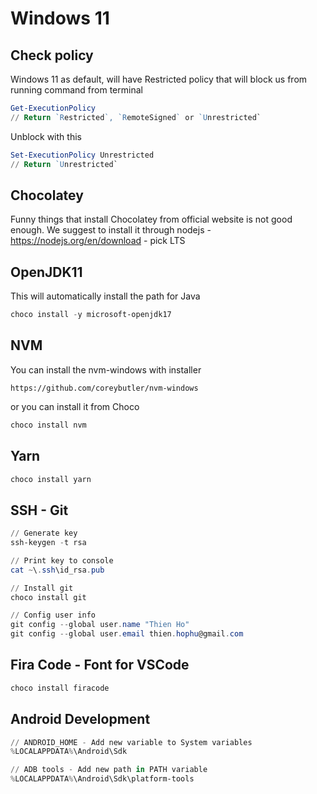 # Windows 11

## Check policy

Windows 11 as default, will have Restricted policy that will block us from running command from terminal

``` Powershell
Get-ExecutionPolicy
// Return `Restricted`, `RemoteSigned` or `Unrestricted`
```

Unblock with this

``` Powershell
Set-ExecutionPolicy Unrestricted
// Return `Unrestricted`
```

## Chocolatey

Funny things that install Chocolatey from official website is not good enough.
We suggest to install it through nodejs - <https://nodejs.org/en/download> - pick LTS

## OpenJDK11

This will automatically install the path for Java

``` Powershell
choco install -y microsoft-openjdk17
```

## NVM

You can install the nvm-windows with installer
```
https://github.com/coreybutler/nvm-windows
```

or you can install it from Choco

``` Powershell
choco install nvm
```

## Yarn

``` Powershell
choco install yarn
```

## SSH - Git

``` Powershell
// Generate key
ssh-keygen -t rsa

// Print key to console
cat ~\.ssh\id_rsa.pub

// Install git
choco install git

// Config user info
git config --global user.name "Thien Ho"
git config --global user.email thien.hophu@gmail.com
```

## Fira Code - Font for VSCode

``` Powershell
choco install firacode
```

## Android Development

``` Powershell
// ANDROID_HOME - Add new variable to System variables
%LOCALAPPDATA%\Android\Sdk

// ADB tools - Add new path in PATH variable
%LOCALAPPDATA%\Android\Sdk\platform-tools
```
